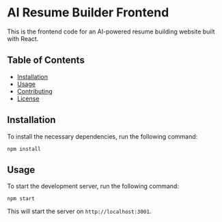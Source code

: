 # AI Resume Builder Frontend

This is the frontend code for an AI-powered resume building website built with React.

## Table of Contents

- [Installation](#installation)
- [Usage](#usage)
- [Contributing](#contributing)
- [License](#license)

## Installation

To install the necessary dependencies, run the following command:
```
npm install
```
## Usage
To start the development server, run the following command:
```
npm start
```

This will start the server on `http://localhost:3001`.
